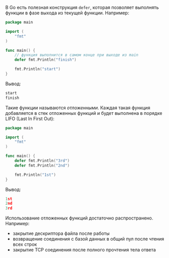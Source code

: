 
В Go есть полезная конструкция `defer`, которая позволяет выполнять функции в фазе выхода из текущей функции. Например:

```go
package main

import (
	"fmt"
)

func main() {
	// функция выполнится в самом конце при выходе из main
	defer fmt.Println("finish")

	fmt.Println("start")
}
```

Вывод:

```go
start
finish
```

Такие функции называются *отложенными*. Каждая такая функция добавляется в стек отложенных функций и будет выполнена в порядке LIFO (Last In First Out):

```go
package main

import (
	"fmt"
)

func main() {
	defer fmt.Println("3rd")
	defer fmt.Println("2nd")

	fmt.Println("1st")
}
```

Вывод:

```go
1st
2nd
3rd
```

Использование отложенных функций достаточно распространено. Например:
- закрытие дескриптора файла после работы
- возвращение соединения с базой данных в общий пул после чтения всех строк
- закрытие TCP соединения после полного прочтения тела ответа
